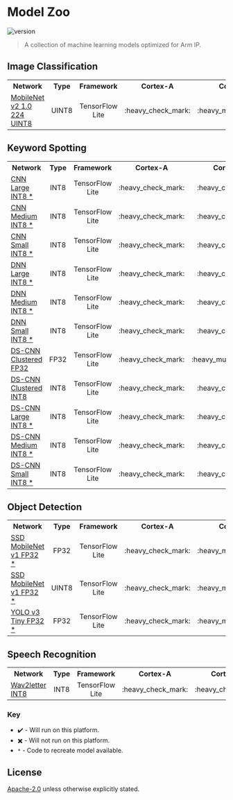 # Model Zoo 
![version](https://img.shields.io/badge/version-20.12-0091BD)
> A collection of machine learning models optimized for Arm IP.


## Image Classification

<table>
    <tr>
        <th width="250">Network</th>
        <th width="100">Type</th>
        <th width="160">Framework</th>
        <th width="100">Cortex-A</th>
        <th width="100">Cortex-M</th>
        <th width="100">Mali GPU</th>
        <th width="100">Ethos U</th>
    </tr>
    <tr>
        <td><a href="models/image_classification/mobilenet_v2_1.0_224/tflite_uint8">MobileNet v2 1.0 224 UINT8</a></td>
        <td align="center">UINT8</td>
        <td align="center">TensorFlow Lite</td>
        <td align="center">:heavy_check_mark:</td>
        <td align="center">:heavy_multiplication_x:</td>
        <td align="center">:heavy_check_mark:</td>
        <td align="center">:heavy_check_mark:</td>
    </tr>
</table>

## Keyword Spotting

<table>
    <tr>
        <th width="250">Network</th>
        <th width="100">Type</th>
        <th width="160">Framework</th>
        <th width="100">Cortex-A</th>
        <th width="100">Cortex-M</th>
        <th width="100">Mali GPU</th>
        <th width="100">Ethos U</th>
    </tr>
    <tr>
        <td><a href="models/keyword_spotting/cnn_large/tflite_int8">CNN Large INT8 *</a></td>
        <td align="center">INT8</td>
        <td align="center">TensorFlow Lite</td>
        <td align="center">:heavy_check_mark:</td>
        <td align="center">:heavy_check_mark:</td>
        <td align="center">:heavy_check_mark:</td>
        <td align="center">:heavy_check_mark:</td>
    </tr>
    <tr>
        <td><a href="models/keyword_spotting/cnn_medium/tflite_int8">CNN Medium INT8 *</a></td>
        <td align="center">INT8</td>
        <td align="center">TensorFlow Lite</td>
        <td align="center">:heavy_check_mark:</td>
        <td align="center">:heavy_check_mark:</td>
        <td align="center">:heavy_check_mark:</td>
        <td align="center">:heavy_check_mark:</td>
    </tr>
    <tr>
        <td><a href="models/keyword_spotting/cnn_small/tflite_int8">CNN Small INT8 *</a></td>
        <td align="center">INT8</td>
        <td align="center">TensorFlow Lite</td>
        <td align="center">:heavy_check_mark:</td>
        <td align="center">:heavy_check_mark:</td>
        <td align="center">:heavy_check_mark:</td>
        <td align="center">:heavy_check_mark:</td>
    </tr>
    <tr>
        <td><a href="models/keyword_spotting/dnn_large/tflite_int8">DNN Large INT8 *</a></td>
        <td align="center">INT8</td>
        <td align="center">TensorFlow Lite</td>
        <td align="center">:heavy_check_mark:</td>
        <td align="center">:heavy_check_mark:</td>
        <td align="center">:heavy_check_mark:</td>
        <td align="center">:heavy_check_mark:</td>
    </tr>
    <tr>
        <td><a href="models/keyword_spotting/dnn_medium/tflite_int8">DNN Medium INT8 *</a></td>
        <td align="center">INT8</td>
        <td align="center">TensorFlow Lite</td>
        <td align="center">:heavy_check_mark:</td>
        <td align="center">:heavy_check_mark:</td>
        <td align="center">:heavy_check_mark:</td>
        <td align="center">:heavy_check_mark:</td>
    </tr>
    <tr>
        <td><a href="models/keyword_spotting/dnn_small/tflite_int8">DNN Small INT8 *</a></td>
        <td align="center">INT8</td>
        <td align="center">TensorFlow Lite</td>
        <td align="center">:heavy_check_mark:</td>
        <td align="center">:heavy_check_mark:</td>
        <td align="center">:heavy_check_mark:</td>
        <td align="center">:heavy_check_mark:</td>
    </tr>
    <tr>
        <td><a href="models/keyword_spotting/ds_cnn_large/tflite_clustered_fp32">DS-CNN Clustered FP32</a></td>
        <td align="center">FP32</td>
        <td align="center">TensorFlow Lite</td>
        <td align="center">:heavy_check_mark:</td>
        <td align="center">:heavy_multiplication_x:</td>
        <td align="center">:heavy_check_mark:</td>
        <td align="center">:heavy_multiplication_x:</td>
    </tr>
    <tr>
        <td><a href="models/keyword_spotting/ds_cnn_large/tflite_clustered_int8">DS-CNN Clustered INT8</a></td>
        <td align="center">INT8</td>
        <td align="center">TensorFlow Lite</td>
        <td align="center">:heavy_check_mark:</td>
        <td align="center">:heavy_check_mark:</td>
        <td align="center">:heavy_check_mark:</td>
        <td align="center">:heavy_check_mark:</td>
    </tr>
    <tr>
        <td><a href="models/keyword_spotting/ds_cnn_large/tflite_int8">DS-CNN Large INT8 *</a></td>
        <td align="center">INT8</td>
        <td align="center">TensorFlow Lite</td>
        <td align="center">:heavy_check_mark:</td>
        <td align="center">:heavy_check_mark:</td>
        <td align="center">:heavy_check_mark:</td>
        <td align="center">:heavy_check_mark:</td>
    </tr>
    <tr>
        <td><a href="models/keyword_spotting/ds_cnn_medium/tflite_int8">DS-CNN Medium INT8 *</a></td>
        <td align="center">INT8</td>
        <td align="center">TensorFlow Lite</td>
        <td align="center">:heavy_check_mark:</td>
        <td align="center">:heavy_check_mark:</td>
        <td align="center">:heavy_check_mark:</td>
        <td align="center">:heavy_check_mark:</td>
    </tr>
    <tr>
        <td><a href="models/keyword_spotting/ds_cnn_small/tflite_int8">DS-CNN Small INT8 *</a></td>
        <td align="center">INT8</td>
        <td align="center">TensorFlow Lite</td>
        <td align="center">:heavy_check_mark:</td>
        <td align="center">:heavy_check_mark:</td>
        <td align="center">:heavy_check_mark:</td>
        <td align="center">:heavy_check_mark:</td>
    </tr>
</table>

## Object Detection

<table>
    <tr>
        <th width="250">Network</th>
        <th width="100">Type</th>
        <th width="160">Framework</th>
        <th width="100">Cortex-A</th>
        <th width="100">Cortex-M</th>
        <th width="100">Mali GPU</th>
        <th width="100">Ethos U</th>
    </tr>
    <tr>
        <td><a href="models/object_detection/ssd_mobilenet_v1/tflite_fp32">SSD MobileNet v1 FP32 *</a></td>
        <td align="center">FP32</td>
        <td align="center">TensorFlow Lite</td>
        <td align="center">:heavy_check_mark:</td>
        <td align="center">:heavy_multiplication_x:</td>
        <td align="center">:heavy_check_mark:</td>
        <td align="center">:heavy_multiplication_x:</td>
    </tr>
    <tr>
        <td><a href="models/object_detection/ssd_mobilenet_v1/tflite_uint8">SSD MobileNet v1 FP32 *</a></td>
        <td align="center">UINT8</td>
        <td align="center">TensorFlow Lite</td>
        <td align="center">:heavy_check_mark:</td>
        <td align="center">:heavy_multiplication_x:</td>
        <td align="center">:heavy_check_mark:</td>
        <td align="center">:heavy_multiplication_x:</td>
    </tr>
    <tr>
        <td><a href="models/object_detection/yolo_v3_tiny/tflite_fp32">YOLO v3 Tiny FP32 *</a></td>
        <td align="center">FP32</td>
        <td align="center">TensorFlow Lite</td>
        <td align="center">:heavy_check_mark:</td>
        <td align="center">:heavy_multiplication_x:</td>
        <td align="center">:heavy_check_mark:</td>
        <td align="center">:heavy_multiplication_x:</td>
    </tr>
</table>

## Speech Recognition

<table>
    <tr>
        <th width="250">Network</th>
        <th width="100">Type</th>
        <th width="160">Framework</th>
        <th width="100">Cortex-A</th>
        <th width="100">Cortex-M</th>
        <th width="100">Mali GPU</th>
        <th width="100">Ethos U</th>
    </tr>
    <tr>
        <td><a href="models/speech_recognition/wav2letter/tflite_int8">Wav2letter INT8</a></td>
        <td align="center">INT8</td>
        <td align="center">TensorFlow Lite</td>
        <td align="center">:heavy_check_mark:</td>
        <td align="center">:heavy_check_mark:</td>
        <td align="center">:heavy_check_mark:</td>
        <td align="center">:heavy_check_mark:</td>
    </tr>
</table>

### Key
* :heavy_check_mark: - Will run on this platform.
* :heavy_multiplication_x: - Will not run on this platform.
* `*` - Code to recreate model available.


## License
[Apache-2.0](https://spdx.org/licenses/Apache-2.0.html) unless otherwise explicitly stated.